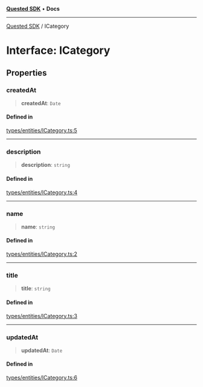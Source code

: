 [**Quested SDK**](../README.md) • **Docs**

***

[Quested SDK](../README.md) / ICategory

# Interface: ICategory

## Properties

### createdAt

> **createdAt**: `Date`

#### Defined in

[types/entities/ICategory.ts:5](https://github.com/Quested-io/QuestedSDK/blob/49b727c26a12b14175ad778bc40a297a85537c78/src/types/entities/ICategory.ts#L5)

***

### description

> **description**: `string`

#### Defined in

[types/entities/ICategory.ts:4](https://github.com/Quested-io/QuestedSDK/blob/49b727c26a12b14175ad778bc40a297a85537c78/src/types/entities/ICategory.ts#L4)

***

### name

> **name**: `string`

#### Defined in

[types/entities/ICategory.ts:2](https://github.com/Quested-io/QuestedSDK/blob/49b727c26a12b14175ad778bc40a297a85537c78/src/types/entities/ICategory.ts#L2)

***

### title

> **title**: `string`

#### Defined in

[types/entities/ICategory.ts:3](https://github.com/Quested-io/QuestedSDK/blob/49b727c26a12b14175ad778bc40a297a85537c78/src/types/entities/ICategory.ts#L3)

***

### updatedAt

> **updatedAt**: `Date`

#### Defined in

[types/entities/ICategory.ts:6](https://github.com/Quested-io/QuestedSDK/blob/49b727c26a12b14175ad778bc40a297a85537c78/src/types/entities/ICategory.ts#L6)
